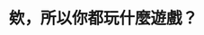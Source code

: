 ---
layout: post
title: "欸，所以你都玩什麼遊戲？"
tags:
id: 105
thumbnail: ""
description: "開放政府第105次協作會議「台灣線上遊戲轉蛋法推動」連署案"
color: "red"
departments:
cover:
  link: ""
introduction:
  content: ""
  image: ""
join:
  type: ""
  images:
embed:
---